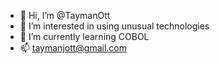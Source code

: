 - 👋 Hi, I’m @TaymanOtt
- 👀 I’m interested in using unusual technologies
- 🌱 I’m currently learning COBOL
- 📫  taymanjott@gmail.com

<!---
TaymanOtt/TaymanOtt is a ✨ special ✨ repository because its `README.md` (this file) appears on your GitHub profile.
You can click the Preview link to take a look at your changes.
--->
